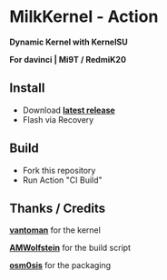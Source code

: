 # MilkKernel - Action

**Dynamic Kernel with KernelSU**

**For davinci | Mi9T / RedmiK20**

## Install

- Download **[latest release](https://github.com/SchweGELBin/action_kernelsu_davinci/releases/latest/download/MilkKernel.zip)**
- Flash via Recovery

## Build

- Fork this repository
- Run Action "CI Build"

## Thanks / Credits
**[vantoman](https://github.com/vantoman/)** for the kernel

**[AMWolfstein](https://github.com/AMWolfstein)** for the build script

**[osm0sis](https://github.com/osm0sis)** for the packaging
